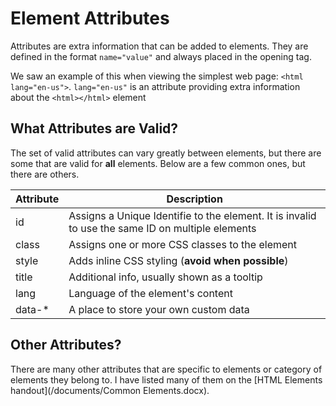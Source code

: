 # Element Attributes
Attributes are extra information that can be added to elements.  They are defined in the format `name="value"` and always placed in the opening tag.  

We saw an example of this when viewing the simplest web page:
`<html lang="en-us">`.  `lang="en-us"` is an attribute providing extra information about the `<html></html>` element

## What Attributes are Valid?
The set of valid attributes can vary greatly between elements, but there are some that are valid for **all** elements.  Below are a few common ones, but there are others.

| Attribute | Description |
|-----------|-------------|
| id | Assigns a Unique Identifie to the element.  It is invalid to use the same ID on multiple elements |
| class | Assigns one or more CSS classes to the element |
| style | Adds inline CSS styling (**avoid when possible**) |
| title | Additional info, usually shown as a tooltip |
| lang | Language of the element's content |
| data-* | A place to store your own custom data |

## Other Attributes?
There are many other attributes that are specific to elements or category of elements they belong to.  I have listed many of them on the [HTML Elements handout](/documents/Common Elements.docx).